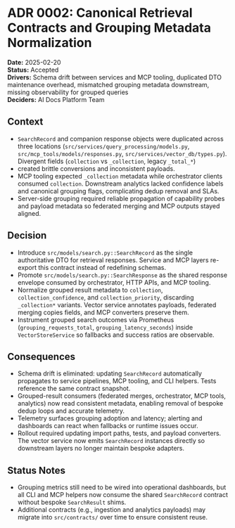 # ADR 0002: Canonical Retrieval Contracts and Grouping Metadata Normalization

**Date:** 2025-02-20  
**Status:** Accepted  
**Drivers:** Schema drift between services and MCP tooling, duplicated DTO maintenance overhead, mismatched grouping metadata downstream, missing observability for grouped queries  
**Deciders:** AI Docs Platform Team

## Context

- `SearchRecord` and companion response objects were duplicated across three locations (`src/services/query_processing/models.py`, `src/mcp_tools/models/responses.py`, `src/services/vector_db/types.py`). Divergent fields (`collection` vs `_collection`, legacy `_total_*`)
- created brittle conversions and inconsistent payloads.
- MCP tooling expected `_collection` metadata while orchestrator clients consumed `collection`. Downstream analytics lacked confidence labels and canonical grouping flags, complicating dedup removal and SLAs.
- Server-side grouping required reliable propagation of capability probes and payload metadata so federated merging and MCP outputs stayed aligned.

## Decision

- Introduce `src/models/search.py::SearchRecord` as the single authoritative DTO for retrieval responses. Service and MCP layers re-export this contract instead of redefining schemas.
- Promote `src/models/search.py::SearchResponse` as the shared response envelope consumed by orchestrator, HTTP APIs, and MCP tooling.
- Normalize grouped result metadata to `collection`, `collection_confidence`, and `collection_priority`, discarding `_collection*` variants. Vector service annotates payloads, federated merging copies fields, and MCP converters preserve them.
- Instrument grouped search outcomes via Prometheus (`grouping_requests_total`, `grouping_latency_seconds`) inside `VectorStoreService` so fallbacks and success ratios are observable.

## Consequences

- Schema drift is eliminated: updating `SearchRecord` automatically propagates to service pipelines, MCP tooling, and CLI helpers. Tests reference the same contract snapshot.
- Grouped-result consumers (federated merges, orchestrator, MCP tools, analytics) now read consistent metadata, enabling removal of bespoke dedup loops and accurate telemetry.
- Telemetry surfaces grouping adoption and latency; alerting and dashboards can react when fallbacks or runtime issues occur.
- Rollout required updating import paths, tests, and payload converters. The vector service now emits `SearchRecord`
  instances directly so downstream layers no longer maintain bespoke adapters.

## Status Notes

- Grouping metrics still need to be wired into operational dashboards, but all CLI and MCP helpers now consume the shared
  `SearchRecord` contract without bespoke `SearchResult` shims.
- Additional contracts (e.g., ingestion and analytics payloads) may migrate into `src/contracts/` over time to ensure consistent reuse.
